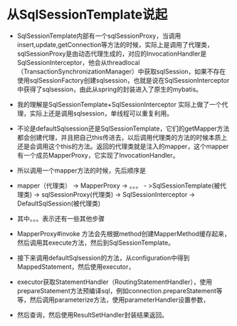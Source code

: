 # 从SqlSessionTemplate说起
* SqlSessionTemplate内部有一个sqlSessionProxy，当调用insert,update,getConnection等方法的时候，实际上是调用了代理类，sqlSessionProxy是由动态代理生成的，对应的InvocationHandler是SqlSessionInterceptor，他会从threadlocal（TransactionSynchronizationManager）中获取sqlSession，如果不存在使用sqlSessionFactory创建sqlsession，也就是说在SqlSessionInterceptor中获得了sqlsession，由此从spring的封装进入了原生的mybatis。
* 我的理解是SqlSessionTemplate+SqlSessionInterceptor 实际上做了一个代理，实际上还是调用sqlsession，单线程可以重复利用。
* 不论是defaultSqlsession还是SqlSessionTemplate，它们的getMapper方法都会创建代理，并且把自己this传进去，以后调用代理类的方法的时候本质上还是会调用这个this的方法。返回的代理类就是注入的mapper，这个mapper有一个成员MapperProxy，它实现了InvocationHandler。
* 所以调用一个mapper方法的时候，先后顺序是

* mapper（代理类） -> MapperProxy -> 。。。 - >SqlSessionTemplate(被代理类) -> sqlSessionProxy(代理类) -> SqlSessionInterceptor -> DefaultSqlSession(被代理类)
* 其中。。。表示还有一些其他步骤
* MapperProxy#invoke 方法会先根据method创建MapperMethod缓存起来，然后调用其execute方法，然后到SqlSessionTemplate。
* 接下来调用defaultSqlsession的方法，从configuration中得到MappedStatement，然后使用executor，
* executor获取StatementHandler（RoutingStatementHandler），使用prepareStatement方法预编译sql，例如connection.prepareStatement等等，然后调用parameterize方法，使用parameterHandler设置参数，
* 然后查询，然后使用ResultSetHandler封装结果返回。